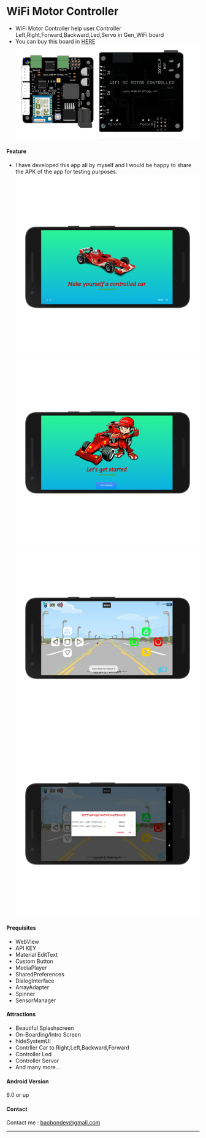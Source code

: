 # WiFi Motor Controller

* WiFi Motor Controller help user Controller Left,Right,Forward,Backward,Led,Servo in Gen_WiFi board
* You can buy this board in [HERE](https://hshop.vn/products/kit-hoc-lap-trinh-stem-cho-tre-em-bbc-micro-bit)
![WiFi Gen_Board](https://raw.githubusercontent.com/baobon/AndroidApp_GenWiFi_Config/master/readme/genWiFi_board.jpg)

#### Feature

* I have developed this app all by myself and I would be happy to share the APK of the app for testing purposes.
![WiFi Motor Controller](https://raw.githubusercontent.com/baobon/AndroidApp_GenWiFi_Controller/master/Img/nexus5x_1.png)
![WiFi Motor Controller](https://raw.githubusercontent.com/baobon/AndroidApp_GenWiFi_Controller/master/Img/nexus5x_3.png)
![WiFi Motor Controller](https://raw.githubusercontent.com/baobon/AndroidApp_GenWiFi_Controller/master/Img/nexus5x_4.png)
![WiFi Motor Controller](https://raw.githubusercontent.com/baobon/AndroidApp_GenWiFi_Controller/master/Img/nexus5x_5.png)

#### Prequisites

-   WebView
-   API KEY
-   Material EditText
-   Custom Button
-	MediaPlayer
-	SharedPreferences
-	DialogInterface
-	ArrayAdapter
-	Spinner
-	SensorManager

#### Attractions

-   Beautiful Splashscreen
-	On-Boarding/Intro Screen
-	hideSystemUI
-   Contrller Car to Right,Left,Backward,Forward
-	Controller Led 
-	Controller Servor
-   And many more...

#### Android Version

6.0 or up

#### Contact

Contact me : baobondev@gmail.com


---
